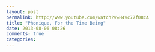 ```yaml
---
layout: post
permalink: http://www.youtube.com/watch?v=H4vc77f08cA
title: "Phonique, For the Time Being"
date: 2013-08-06 08:26
comments: true
categories: 
---
```

